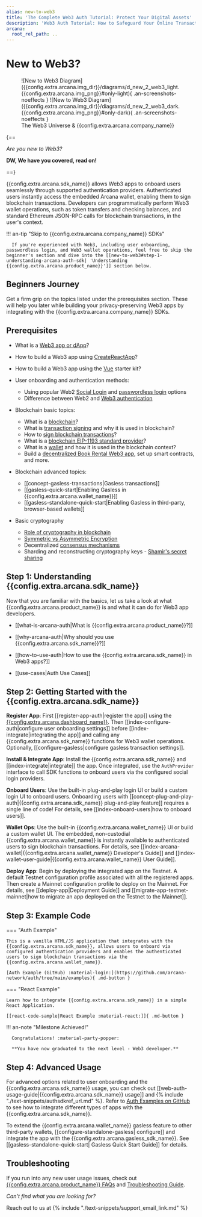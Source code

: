 ```yaml
---
alias: new-to-web3
title: 'The Complete Web3 Auth Tutorial: Protect Your Digital Assets'
description: 'Web3 Auth Tutorial: How to Safeguard Your Online Transactions and Protect Your Identity. Learn More Here'
arcana:
  root_rel_path: ..
---
```


# New to Web3?

<figure markdown="span">
  ![New to Web3 Diagram]({{config.extra.arcana.img_dir}}/diagrams/d_new_2_web3_light.{{config.extra.arcana.img_png}}#only-light){ .an-screenshots-noeffects }
  ![New to Web3 Diagram]({{config.extra.arcana.img_dir}}/diagrams/d_new_2_web3_dark.{{config.extra.arcana.img_png}}#only-dark){ .an-screenshots-noeffects }
  <figcaption>The Web3 Universe & {{config.extra.arcana.company_name}}</figcaption>
</figure>

{==

*Are you new to Web3?*

**DW, We have you covered, read on!**


==}

{{config.extra.arcana.sdk_name}} allows Web3 apps to onboard users seamlessly through supported authentication providers. Authenticated users instantly access the embedded Arcana wallet, enabling them to sign blockchain transactions. Developers can programmatically perform Web3 wallet operations, such as token transfers and checking balances, and standard Ethereum JSON-RPC calls for blockchain transactions, in the user's context.

!!! an-tip "Skip to {{config.extra.arcana.company_name}} SDKs"

      If you're experienced with Web3, including user onboarding, passwordless login, and Web3 wallet operations, feel free to skip the beginner's section and dive into the [[new-to-web3#step-1-understanding-arcana-auth-sdk| 'Understanding {{config.extra.arcana.product_name}}']] section below.

## Beginners Journey

Get a firm grip on the topics listed under the prerequisites section. These will help you later while building your privacy-preserving Web3 apps by integrating with the {{config.extra.arcana.company_name}} SDKs.

## Prerequisites

* What is a [Web3 app or dApp](https://ethereum.org/en/developers/docs/dapps/#prerequisites)?

* How to build a Web3 app using [CreateReactApp](https://create-react-app.dev/)?

* How to build a Web3 app using the [Vue](https://vuejs.org/) starter kit?

* User onboarding and authentication methods:

    - Using popular Web2 [Social Login](https://auth0.com/learn/social-login/) and [passwordless login](https://auth0.com/passwordless) options
    - Difference between Web2 and [Web3 authentication](https://blog.mycrypto.com/sign-in-with-ethereum-an-alternative-to-centralized-identity-providers)

* Blockchain basic topics:

    - What is a [blockchain](https://ethereum.org/en/developers/docs/intro-to-ethereum/#what-is-a-blockchain)?
    - What is [transaction signing](https://ethereum.org/en/developers/tutorials/sending-transactions-using-web3-and-alchemy/#why-do-i-need-to-sign-my-transactions) and why it is used in blockchain?
    - How to [sign blockchain transactions](https://ethereum.org/en/developers/tutorials/sending-transactions-using-web3-and-alchemy/)?
    - What is a [blockchain EIP-1193 standard provider](https://eips.ethereum.org/EIPS/eip-1193)?
    - What is a [wallet](https://ethereum.org/en/wallets/#main-content) and how it is used in the blockchain context?
    - Build a [decentralized Book Rental Web3 app](https://developers.tron.network/docs/build-a-web3-app), set up smart contracts, and more.

* Blockchain advanced topics:

    - [[concept-gasless-transactions|Gasless transactions]]
    - [[gasless-quick-start|Enabling Gasless in {{config.extra.arcana.wallet_name}}]]
    - [[gasless-standalone-quick-start|Enabling Gasless in third-party, browser-based wallets]]

* Basic cryptography

    - [Role of cryptography in blockchain](https://consensys.net/blog/blockchain-explained/how-ethereum-works-part-1-cryptography-consensus-and-transactions/)
    - [Symmetric vs Asymmetric Encryption](https://www.ssl2buy.com/wiki/symmetric-vs-asymmetric-encryption-what-are-differences#:~:text=Symmetric%20encryption%20uses%20a%20single,and%20decrypt%20messages%20when%20communicating)
    - Decentralized [consensus mechanisms](https://ethereum.org/en/developers/docs/consensus-mechanisms/)
    - Sharding and reconstructing cryptography keys - [Shamir's secret sharing](https://medium.com/@keylesstech/a-beginners-guide-to-shamir-s-secret-sharing-e864efbf3648)

## Step 1: Understanding {{config.extra.arcana.sdk_name}}

Now that you are familiar with the basics, let us take a look at what {{config.extra.arcana.product_name}} is and what it can do for Web3 app developers.

* [[what-is-arcana-auth|What is {{config.extra.arcana.product_name}}?]]

* [[why-arcana-auth|Why should you use {{config.extra.arcana.sdk_name}}?]]

* [[how-to-use-auth|How to use the {{config.extra.arcana.sdk_name}} in Web3 apps?]]

* [[use-cases|Auth Use Cases]]

## Step 2: Getting Started with the {{config.extra.arcana.sdk_name}}

**Register App**: First [[register-app-auth|register the app]] using the [{{config.extra.arcana.dashboard_name}}]({{page.meta.arcana.root_rel_path}}/concepts/dashboard.md). Then [[index-configure-auth|configure user onboarding settings]] before [[index-integrate|integrating the app]] and calling any {{config.extra.arcana.sdk_name}} functions for Web3 wallet operations. Optionally, [[configure-gasless|configure gasless transaction settings]].

**Install & Integrate App**: Install the {{config.extra.arcana.sdk_name}} and [[index-integrate|integrate]] the app. Once integrated, use the `AuthProvider` interface to call SDK functions to onboard users via the configured social login providers.

**Onboard Users**: Use the built-in plug-and-play login UI or build a custom login UI to onboard users. Onboarding users with [[concept-plug-and-play-auth|{{config.extra.arcana.sdk_name}} plug-and-play feature]] requires a single line of code! For details, see [[index-onboard-users|how to onboard users]]. 

**Wallet Ops**: Use the built-in {{config.extra.arcana.wallet_name}} UI or build a custom wallet UI. The embedded, non-custodial {{config.extra.arcana.wallet_name}} is instantly available to authenticated users to sign blockchain transactions. For details, see [[index-arcana-wallet|{{config.extra.arcana.wallet_name}} Developer's Guide]] and [[index-wallet-user-guide|{{config.extra.arcana.wallet_name}} User Guide]].

**Deploy App**: Begin by deploying the integrated app on the Testnet. A default Testnet configuration profile associated with all the registered apps. Then create a Mainnet configuration profile to deploy on the Mainnet. For details, see [[deploy-app|Deployment Guide]] and [[migrate-app-testnet-mainnet|how to migrate an app deployed on the Testnet to the Mainnet]].

## Step 3: Example Code

=== "Auth Example"

    This is a vanilla HTML/JS application that integrates with the {{config.extra.arcana.sdk_name}}, allows users to onboard via configured authentication providers and enables the authenticated users to sign blockchain transactions via the {{config.extra.arcana.wallet_name}}.

    [Auth Example (GitHub) :material-login:](https://github.com/arcana-network/auth/tree/main/examples){ .md-button }

=== "React Example"

    Learn how to integrate {{config.extra.arcana.sdk_name}} in a simple React Application.

    [[react-code-sample|React Example :material-react:]]{ .md-button }

!!! an-note "Milestone Achieved!"

      Congratulations! :material-party-popper:

      **You have now graduated to the next level - Web3 developer.**

## Step 4: Advanced Usage

For advanced options related to user onboarding and the {{config.extra.arcana.sdk_name}} usage, you can check out [[web-auth-usage-guide|{{config.extra.arcana.sdk_name}} usage]] and {% include "./text-snippets/authsdkref_url.md" %}. Refer to [Auth Examples on GitHub](https://github.com/arcana-network/auth-examples) to see how to integrate different types of apps with the {{config.extra.arcana.sdk_name}}.

To extend the {{config.extra.arcana.wallet_name}} gasless feature to other third-party wallets, [[configure-standalone-gasless| configure]] and integrate the app with the {{config.extra.arcana.gasless_sdk_name}}. See [[gasless-standalone-quick-start| Gasless Quick Start Guide]] for details.

## Troubleshooting

If you run into any new user usage issues, check out [{{config.extra.arcana.product_name}} FAQs]({{page.meta.arcana.root_rel_path}}/faq/index.md) and [Troubleshooting Guide]({{page.meta.arcana.root_rel_path}}/troubleshooting.md).

*Can't find what you are looking for?*

Reach out to us at {% include "./text-snippets/support_email_link.md" %}
